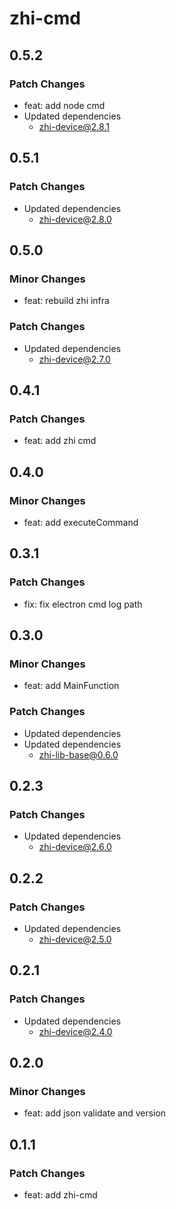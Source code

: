 # zhi-cmd

## 0.5.2

### Patch Changes

- feat: add node cmd
- Updated dependencies
  - zhi-device@2.8.1

## 0.5.1

### Patch Changes

- Updated dependencies
  - zhi-device@2.8.0

## 0.5.0

### Minor Changes

- feat: rebuild zhi infra

### Patch Changes

- Updated dependencies
  - zhi-device@2.7.0

## 0.4.1

### Patch Changes

- feat: add zhi cmd

## 0.4.0

### Minor Changes

- feat: add executeCommand

## 0.3.1

### Patch Changes

- fix: fix electron cmd log path

## 0.3.0

### Minor Changes

- feat: add MainFunction

### Patch Changes

- Updated dependencies
- Updated dependencies
  - zhi-lib-base@0.6.0

## 0.2.3

### Patch Changes

- Updated dependencies
  - zhi-device@2.6.0

## 0.2.2

### Patch Changes

- Updated dependencies
  - zhi-device@2.5.0

## 0.2.1

### Patch Changes

- Updated dependencies
  - zhi-device@2.4.0

## 0.2.0

### Minor Changes

- feat: add json validate and version

## 0.1.1

### Patch Changes

- feat: add zhi-cmd
